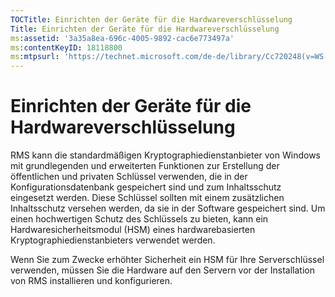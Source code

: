 ```yaml
---
TOCTitle: Einrichten der Geräte für die Hardwareverschlüsselung
Title: Einrichten der Geräte für die Hardwareverschlüsselung
ms:assetid: '3a35a8ea-696c-4005-9892-cac6e773497a'
ms:contentKeyID: 18118800
ms:mtpsurl: 'https://technet.microsoft.com/de-de/library/Cc720248(v=WS.10)'
---
```


Einrichten der Geräte für die Hardwareverschlüsselung
=====================================================

RMS kann die standardmäßigen Kryptographiedienstanbieter von Windows mit grundlegenden und erweiterten Funktionen zur Erstellung der öffentlichen und privaten Schlüssel verwenden, die in der Konfigurationsdatenbank gespeichert sind und zum Inhaltsschutz eingesetzt werden. Diese Schlüssel sollten mit einem zusätzlichen Inhaltsschutz versehen werden, da sie in der Software gespeichert sind. Um einen hochwertigen Schutz des Schlüssels zu bieten, kann ein Hardwaresicherheitsmodul (HSM) eines hardwarebasierten Kryptographiedienstanbieters verwendet werden.

Wenn Sie zum Zwecke erhöhter Sicherheit ein HSM für Ihre Serverschlüssel verwenden, müssen Sie die Hardware auf den Servern vor der Installation von RMS installieren und konfigurieren.
